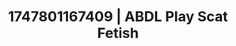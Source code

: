 ---
categories:
- Immersive passion
- Tradwife
- Chastity play
- Intimate reveal
- Lover's breath
image: /assets/images/1747801167409.png
layout: post
seo:
  description: Featured content with sensual ABDL Play, Scat Fetish. HD images available.
  keywords: ABDL Play, Scat Fetish
  og_image: /assets/images/1747801167409.png
  schema_type: VisualArtwork
tags:
- ABDL Play
- Scat Fetish
- '#1747801167409'
title: 1747801167409 | ABDL Play Scat Fetish
---